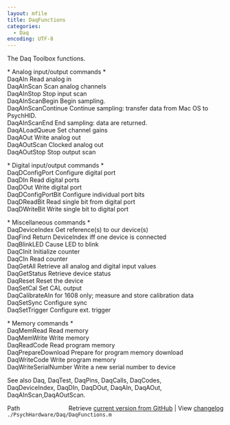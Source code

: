 ```yaml
---
layout: mfile
title: DaqFunctions
categories:
  - Daq
encoding: UTF-8
---
```


The Daq Toolbox functions.  

\* Analog input/output commands \*  
DaqAIn                  Read analog in  
DaqAInScan              Scan analog channels  
DaqAInStop              Stop input scan  
DaqAInScanBegin         Begin sampling.  
DaqAInScanContinue      Continue sampling: transfer data from Mac OS to PsychHID.  
DaqAInScanEnd           End sampling: data are returned.  
DaqALoadQueue           Set channel gains  
DaqAOut                 Write analog out  
DaqAOutScan             Clocked analog out  
DaqAOutStop             Stop output scan  

\* Digital input/output commands \*  
DaqDConfigPort          Configure digital port  
DaqDIn                  Read digital ports  
DaqDOut                 Write digital port  
DaqDConfigPortBit       Configure individual port bits  
DaqDReadBit             Read single bit from digital port  
DaqDWriteBit            Write single bit to digital port  

\* Miscellaneous commands \*  
DaqDeviceIndex          Get reference(s) to our device(s)  
DaqFind                 Return DeviceIndex iff one device is connected  
DaqBlinkLED             Cause LED to blink  
DaqCInit                Initialize counter  
DaqCIn                  Read counter  
DaqGetAll               Retrieve all analog and digital input values  
DaqGetStatus            Retrieve device status  
DaqReset                Reset the device  
DaqSetCal               Set CAL output  
DaqCalibrateAIn         for 1608 only; measure and store calibration data  
DaqSetSync              Configure sync  
DaqSetTrigger           Configure ext. trigger  

\* Memory commands \*  
DaqMemRead              Read memory  
DaqMemWrite             Write memory  
DaqReadCode             Read program memory  
DaqPrepareDownload      Prepare for program memory download  
DaqWriteCode            Write program memory  
DaqWriteSerialNumber    Write a new serial number to device  

See also Daq, DaqTest, DaqPins, DaqCalls, DaqCodes,  
DaqDeviceIndex, DaqDIn, DaqDOut, DaqAIn, DaqAOut, DaqAInScan,DaqAOutScan.  


<div class="code_header" style="text-align:right;">
  <span style="float:left;">Path&nbsp;&nbsp;</span> <span class="counter">Retrieve <a href=
  "https://raw.github.com/Psychtoolbox-3/Psychtoolbox-3/beta/./PsychHardware/Daq/DaqFunctions.m">current version from GitHub</a> | View <a href=
  "https://github.com/Psychtoolbox-3/Psychtoolbox-3/commits/beta/./PsychHardware/Daq/DaqFunctions.m">changelog</a></span>
</div>
<div class="code">
  <code>./PsychHardware/Daq/DaqFunctions.m</code>
</div>
